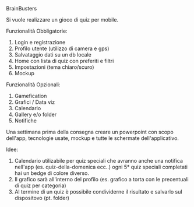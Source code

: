 BrainBusters 

Si vuole realizzare un gioco di quiz per mobile.

Funzionalità Obbligatorie:
1. Login e registrazione
2. Profilo utente (utilizzo di camera e gps)
3. Salvataggio dati su un db locale
4. Home con lista di quiz con preferiti e filtri
5. Impostazioni (tema chiaro/scuro)
6. Mockup

Funzionalità Opzionali:
1. Gamefication
2. Grafici / Data viz
3. Calendario 
4. Gallery e/o folder
5. Notifiche

Una settimana prima della consegna creare un powerpoint con scopo dell'app, tecnologie usate, mockup e tutte le schermate dell'applicativo.


Idee:
1. Calendario utilizabile per quiz speciali che avranno anche una notifica nell'app (es. quiz-della-domenica ecc..) ogni 5* quiz speciali completati hai un bedge di colore diverso.
2. Il grafico sarà all'interno del profilo (es. grafico a torta con le precentuali di quiz per categoria)
3. Al termine di un quiz è possibile condividerne il risultato e salvarlo sul dispositovo (pt. folder)
